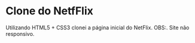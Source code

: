 # Clone do NetfFlix

Utilizando HTML5 + CSS3 clonei a página inicial do NetFlix.
OBS:. Site não responsivo.
